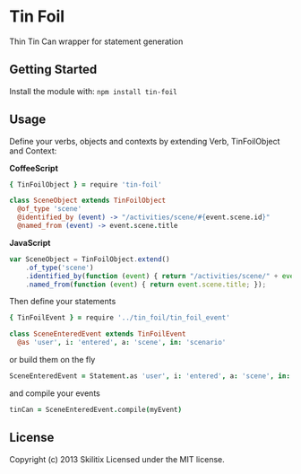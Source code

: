 # Tin Foil

Thin Tin Can wrapper for statement generation

## Getting Started
Install the module with: `npm install tin-foil`

## Usage

Define your verbs, objects and contexts by extending Verb, TinFoilObject and Context:

**CoffeeScript**

``` CoffeeScript
{ TinFoilObject } = require 'tin-foil'

class SceneObject extends TinFoilObject
  @of_type 'scene'
  @identified_by (event) -> "/activities/scene/#{event.scene.id}"
  @named_from (event) -> event.scene.title
```

**JavaScript**

``` JavaScript
var SceneObject = TinFoilObject.extend()
    .of_type('scene')
    .identified_by(function (event) { return "/activities/scene/" + event.scene.id; })
    .named_from(function (event) { return event.scene.title; });
```

Then define your statements

``` CoffeeScript
{ TinFoilEvent } = require '../tin_foil/tin_foil_event'

class SceneEnteredEvent extends TinFoilEvent
  @as 'user', i: 'entered', a: 'scene', in: 'scenario'
```

or build them on the fly

``` CoffeeScript
SceneEnteredEvent = Statement.as 'user', i: 'entered', a: 'scene', in: 'scenario'
```

and compile your events

``` CoffeeScript
tinCan = SceneEnteredEvent.compile(myEvent)
```

## License
Copyright (c) 2013 Skilitix
Licensed under the MIT license.
